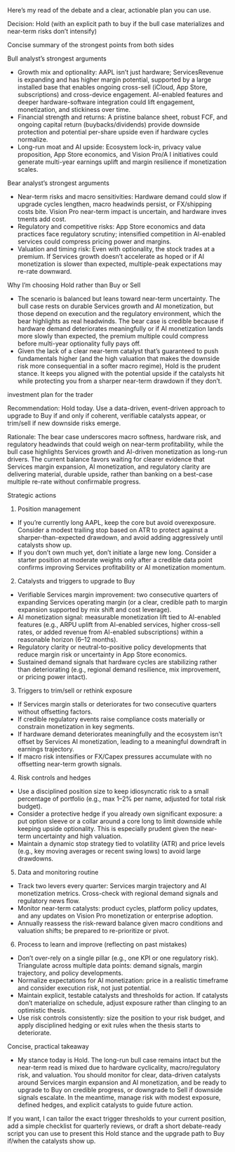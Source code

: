 Here’s my read of the debate and a clear, actionable plan you can use.

Decision: Hold (with an explicit path to buy if the bull case materializes and near-term risks don’t intensify)

Concise summary of the strongest points from both sides

Bull analyst’s strongest arguments
- Growth mix and optionality: AAPL isn’t just hardware; ServicesRevenue is expanding and has higher margin potential, supported by a large installed base that enables ongoing cross-sell (iCloud, App Store, subscriptions) and cross-device engagement. AI-enabled features and deeper hardware-software integration could lift engagement, monetization, and stickiness over time.
- Financial strength and returns: A pristine balance sheet, robust FCF, and ongoing capital return (buybacks/dividends) provide downside protection and potential per-share upside even if hardware cycles normalize.
- Long-run moat and AI upside: Ecosystem lock-in, privacy value proposition, App Store economics, and Vision Pro/A I initiatives could generate multi-year earnings uplift and margin resilience if monetization scales.

Bear analyst’s strongest arguments
- Near-term risks and macro sensitivities: Hardware demand could slow if upgrade cycles lengthen, macro headwinds persist, or FX/shipping costs bite. Vision Pro near-term impact is uncertain, and hardware inves tments add cost.
- Regulatory and competitive risks: App Store economics and data practices face regulatory scrutiny; intensified competition in AI-enabled services could compress pricing power and margins.
- Valuation and timing risk: Even with optionality, the stock trades at a premium. If Services growth doesn’t accelerate as hoped or if AI monetization is slower than expected, multiple-peak expectations may re-rate downward.

Why I’m choosing Hold rather than Buy or Sell
- The scenario is balanced but leans toward near-term uncertainty. The bull case rests on durable Services growth and AI monetization, but those depend on execution and the regulatory environment, which the bear highlights as real headwinds. The bear case is credible because if hardware demand deteriorates meaningfully or if AI monetization lands more slowly than expected, the premium multiple could compress before multi-year optionality fully pays off.
- Given the lack of a clear near-term catalyst that’s guaranteed to push fundamentals higher (and the high valuation that makes the downside risk more consequential in a softer macro regime), Hold is the prudent stance. It keeps you aligned with the potential upside if the catalysts hit while protecting you from a sharper near-term drawdown if they don’t.

 investment plan for the trader

Recommendation: Hold today. Use a data-driven, event-driven approach to upgrade to Buy if and only if coherent, verifiable catalysts appear, or trim/sell if new downside risks emerge.

Rationale: The bear case underscores macro softness, hardware risk, and regulatory headwinds that could weigh on near-term profitability, while the bull case highlights Services growth and AI-driven monetization as long-run drivers. The current balance favors waiting for clearer evidence that Services margin expansion, AI monetization, and regulatory clarity are delivering material, durable upside, rather than banking on a best-case multiple re-rate without confirmable progress.

Strategic actions

1) Position management
- If you’re currently long AAPL, keep the core but avoid overexposure. Consider a modest trailing stop based on ATR to protect against a sharper-than-expected drawdown, and avoid adding aggressively until catalysts show up.
- If you don’t own much yet, don’t initiate a large new long. Consider a starter position at moderate weights only after a credible data point confirms improving Services profitability or AI monetization momentum.

2) Catalysts and triggers to upgrade to Buy
- Verifiable Services margin improvement: two consecutive quarters of expanding Services operating margin (or a clear, credible path to margin expansion supported by mix shift and cost leverage).
- AI monetization signal: measurable monetization lift tied to AI-enabled features (e.g., ARPU uplift from AI-enabled services, higher cross-sell rates, or added revenue from AI-enabled subscriptions) within a reasonable horizon (6–12 months).
- Regulatory clarity or neutral-to-positive policy developments that reduce margin risk or uncertainty in App Store economics.
- Sustained demand signals that hardware cycles are stabilizing rather than deteriorating (e.g., regional demand resilience, mix improvement, or pricing power intact).

3) Triggers to trim/sell or rethink exposure
- If Services margin stalls or deteriorates for two consecutive quarters without offsetting factors.
- If credible regulatory events raise compliance costs materially or constrain monetization in key segments.
- If hardware demand deteriorates meaningfully and the ecosystem isn’t offset by Services AI monetization, leading to a meaningful downdraft in earnings trajectory.
- If macro risk intensifies or FX/Capex pressures accumulate with no offsetting near-term growth signals.

4) Risk controls and hedges
- Use a disciplined position size to keep idiosyncratic risk to a small percentage of portfolio (e.g., max 1–2% per name, adjusted for total risk budget).
- Consider a protective hedge if you already own significant exposure: a put option sleeve or a collar around a core long to limit downside while keeping upside optionality. This is especially prudent given the near-term uncertainty and high valuation.
- Maintain a dynamic stop strategy tied to volatility (ATR) and price levels (e.g., key moving averages or recent swing lows) to avoid large drawdowns.

5) Data and monitoring routine
- Track two levers every quarter: Services margin trajectory and AI monetization metrics. Cross-check with regional demand signals and regulatory news flow.
- Monitor near-term catalysts: product cycles, platform policy updates, and any updates on Vision Pro monetization or enterprise adoption.
- Annually reassess the risk-reward balance given macro conditions and valuation shifts; be prepared to re-prioritize or pivot.

6) Process to learn and improve (reflecting on past mistakes)
- Don’t over-rely on a single pillar (e.g., one KPI or one regulatory risk). Triangulate across multiple data points: demand signals, margin trajectory, and policy developments.
- Normalize expectations for AI monetization: price in a realistic timeframe and consider execution risk, not just potential.
- Maintain explicit, testable catalysts and thresholds for action. If catalysts don’t materialize on schedule, adjust exposure rather than clinging to an optimistic thesis.
- Use risk controls consistently: size the position to your risk budget, and apply disciplined hedging or exit rules when the thesis starts to deteriorate.

Concise, practical takeaway
- My stance today is Hold. The long-run bull case remains intact but the near-term read is mixed due to hardware cyclicality, macro/regulatory risk, and valuation. You should monitor for clear, data-driven catalysts around Services margin expansion and AI monetization, and be ready to upgrade to Buy on credible progress, or downgrade to Sell if downside signals escalate. In the meantime, manage risk with modest exposure, defined hedges, and explicit catalysts to guide future action.

If you want, I can tailor the exact trigger thresholds to your current position, add a simple checklist for quarterly reviews, or draft a short debate-ready script you can use to present this Hold stance and the upgrade path to Buy if/when the catalysts show up.